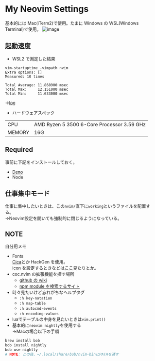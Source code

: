 # My Neovim Settings

基本的には Mac(iTerm2)で使用。たまに Windows の WSL(Windows Terminal)で使用。
![image](https://github.com/ukiuki-engineer/nvim/assets/101523180/3aebf65a-4200-43fb-a921-b2eac3eb585c)

## 起動速度

- WSL2 で測定した結果

```
vim-startuptime -vimpath nvim
Extra options: []
Measured: 10 times

Total Average: 11.868900 msec
Total Max:     12.151000 msec
Total Min:     11.633000 msec
```

→[log](https://github.com/ukiuki-engineer/nvim/blob/master/vim-startuptime.log)

- ハードウェアスペック

|        |                                            |
| ------ | ------------------------------------------ |
| CPU    | AMD Ryzen 5 3500 6-Core Processor 3.59 GHz |
| MEMORY | 16G                                        |

## Required

事前に下記をインストールしておく。

- [Deno](https://deno.com/)
- Node

## 仕事集中モード

仕事に集中したいときは、この`nvim/`直下に`working`というファイルを配置する。  
→Neovim設定を開いても強制的に閉じるようになっている。

## NOTE

自分用メモ

- Fonts  
  [Cica](https://github.com/miiton/Cica/releases/download/v5.0.3/Cica_v5.0.3.zip)とか HackGen を使用。  
  icon を設定するときなどは[ここ](https://www.nerdfonts.com/cheat-sheet)見たりとか。
- coc.nvim の拡張機能を探す場所
    - [github の wiki](https://github.com/neoclide/coc.nvim/wiki/Using-coc-extensions#implemented-coc-extensions)
    - [npm module を検索するサイト](https://www.npmjs.com/search?q=keywords%3Acoc.nvim)
- 時々見たいけど忘れがちなヘルプタグ
    - `:h key-notation`
    - `:h map-table`
    - `:h autocmd-events`
    - `:h encoding-values`
- luaでテーブルの中身を見たいときは`vim.print()`
- 基本的に`neovim nightly`を使用する  
→Macの場合以下の手順

```bash
brew install bob
bob install nightly
bob use nightly
# NOTE: この後、~/.local/share/bob/nvim-binにPATHを通す
```


